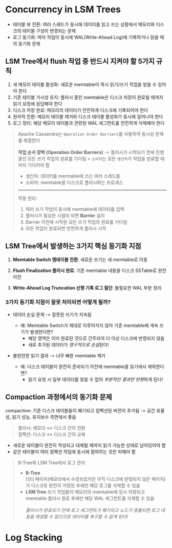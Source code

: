 # Concurrency in LSM Trees

- 테이블 뷰 전환: 여러 스레드가 동시에 데이터를 읽고 쓰는 상황에서 메모리와 디스크의 테이블 구성이 변경되는 문제
- 로그 동기화: 여러 작업이 동시에 WAL(Write-Ahead Log)에 기록하거나 읽을 때의 동기화 문제

## LSM Tree에서 flush 작업 중 반드시 지켜야 할 5가지 규칙
1. 새 메모리 테이블 활성화: 새로운 memtable이 즉시 읽기/쓰기 작업을 받을 수 있어야 한다
2. 기존 테이블 가시성 유지: 플러시 중인 memtable은 디스크 저장이 완료될 때까지 읽기 요청에 응답해야 한다
3. 디스크 저장 완료: 메모리의 데이터가 안전하게 디스크에 기록되어야 한다
4. 원자적 전환: 메모리 테이블 제거와 디스크 테이블 활성화가 동시에 일어나야 한다
5. 로그 정리: 해당 메모리 테이블과 관련된 WAL 세그먼트를 안전하게 삭제해야 한다

> Apache Cassandra는 `Operation Order Barriers`를 사용하여 동시성 문제를 해결한다
> <br><br>
> **작업 순서 장벽 (Operation Order Barriers)** -> 
> 플러시가 시작되기 전에 진행 중인 모든 쓰기 작업의 완료를 기다림 = `소비자`는 모든 `생산자`가 작업을 완료할 때까지 기다려야 함
> - 생산자: 데이터를 memtable에 쓰는 여러 스레드들
> - 소비자: memtable을 디스크로 플러시하는 프로세스
> ---
> 작동 원리:
> 1. 여러 쓰기 작업이 동시에 memtable에 데이터를 입력
> 2. 플러시가 필요한 시점이 되면 **Barrier** 설치
> 3. Barrier 이전에 시작된 모든 쓰기 작업의 완료를 기다림
> 4. 모든 작업이 완료되면 안전하게 플러시 시작

## LSM Tree에서 발생하는 3가지 핵심 동기화 지점

1. **Memtable Switch 멤테이블 전환**: 새로운 쓰기는 새 memtable로 이동
 
2. **Flush Finalization 플러시 완료**: 기존 memtable 내용을 디스크 SSTable로 완전 이전

3. **Write-Ahead Log Truncation 선행 기록 로그 절단**: 불필요한 WAL 부분 정리

### 3가지 동기화 지점이 잘못 처리되면 어떻게 될까?
- 데이터 손실 문제 -> 잘못된 쓰기가 지속됨
    - 예: Memtable Switch가 제대로 이루어지지 않아 기존 memtable에 계속 쓰기가 발생한다면?
        - 해당 영역은 이미 완료된 것으로 간주되어 더 이상 디스크에 반영되지 않음
        - 새로 추가된 데이터가 *영구적으로 손실*된다!

- 불완전한 읽기 결과 -> 너무 빠른 memtable 제거
    - 예: 디스크 테이블이 완전히 준비되기 이전에 memtable을 읽기에서 제외한다면?
        - 읽기 요청 시 일부 데이터를 찾을 수 없어 *부분적인 결과만 반환*하게 된다!

## Compaction 과정에서의 동기화 문제 
compaction: 기존 디스크 테이블들이 폐기되고 컴팩션된 버전이 추가됨 -> 공간 효율성, 읽기 성능, 유지보수 측면에서 좋음
> 플러시: 메모리 ↔ 디스크 간의 전환   
> 컴팩션: 디스크 ↔ 디스크 간의 교체
- 새로운 테이블이 완전히 작성되고 대체될 때까지 읽기 가능한 상태로 남아있어야 함
- 같은 테이블이 여러 컴팩션 작업에 동시에 참여하는 것은 피해야 함

> B-Tree와 LSM Tree에서 로그 관리   
> - **B-Tree**   
> 더티 페이지(메모리에서 수정되었지만 아직 디스크에 반영되지 않은 페이지)가 디스크로 완전히 저장된 후에만 해당 로그를 삭제할 수 있음
> - **LSM Tree**
> 쓰기 작업들이 메모리의 memtable에 임시 저장되고 memtable 플러시 완료 후에만 해당 WAL 세그먼트를 삭제할 수 있음
> <br><br>
> *플러시가 완료되기 전에 로그 세그먼트가 폐기되고 노드가 충돌되면 로그 내용을 재생할 수 없으므로 데이터를 복구할 수 없게 된다!*

# Log Stacking



